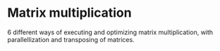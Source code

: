 # Matrix multiplication
 6 different ways of executing and optimizing matrix multiplication, with parallellization and transposing of matrices.
